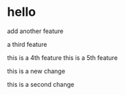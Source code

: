 # hello

add another feature 

a third feature

this is a 4th feature
this is a 5th feature

this is a new change

this is a second change